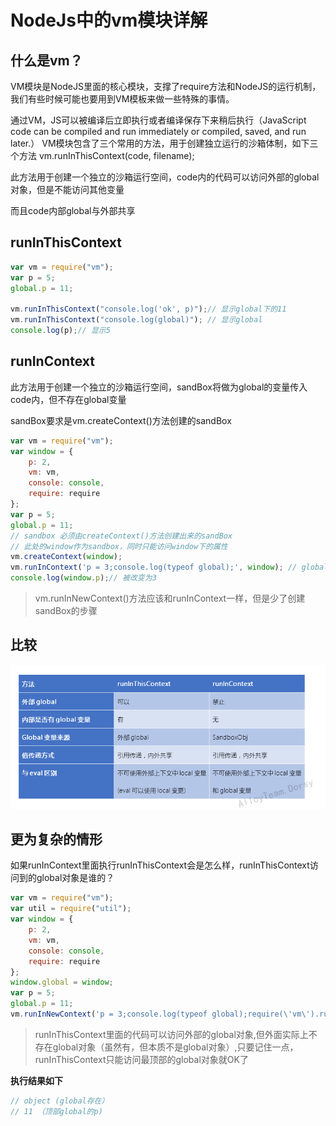 # NodeJs中的vm模块详解

## 什么是vm？
VM模块是NodeJS里面的核心模块，支撑了require方法和NodeJS的运行机制，我们有些时候可能也要用到VM模板来做一些特殊的事情。

通过VM，JS可以被编译后立即执行或者编译保存下来稍后执行（JavaScript code can be compiled and run immediately or compiled, saved, and run later.）
VM模块包含了三个常用的方法，用于创建独立运行的沙箱体制，如下三个方法
vm.runInThisContext(code, filename);

此方法用于创建一个独立的沙箱运行空间，code内的代码可以访问外部的global对象，但是不能访问其他变量

而且code内部global与外部共享

## runInThisContext
```js
var vm = require("vm");
var p = 5;
global.p = 11;

vm.runInThisContext("console.log('ok', p)");// 显示global下的11
vm.runInThisContext("console.log(global)"); // 显示global
console.log(p);// 显示5
```


## runInContext
此方法用于创建一个独立的沙箱运行空间，sandBox将做为global的变量传入code内，但不存在global变量

sandBox要求是vm.createContext()方法创建的sandBox
```js
var vm = require("vm");
var window = {
    p: 2,
    vm: vm,
    console: console,
    require: require
};
var p = 5;
global.p = 11;
// sandbox 必须由createContext()方法创建出来的sandBox
// 此处的window作为sandbox，同时只能访问window下的属性
vm.createContext(window);
vm.runInContext('p = 3;console.log(typeof global);', window); // global是undefined
console.log(window.p);// 被改变为3
```
> vm.runInNewContext()方法应该和runInContext一样，但是少了创建sandBox的步骤

## 比较
![node_vm](./assets/../../assets/node/node_vm.png)

## 更为复杂的情形
如果runInContext里面执行runInThisContext会是怎么样，runInThisContext访问到的global对象是谁的？

```js
var vm = require("vm");
var util = require("util");
var window = {
    p: 2,
    vm: vm,
    console: console,
    require: require
};
window.global = window;
var p = 5;
global.p = 11;
vm.runInNewContext('p = 3;console.log(typeof global);require(\'vm\').runInThisContext("console.log(p)");', window);

```
> runInThisContext里面的代码可以访问外部的global对象,但外面实际上不存在global对象（虽然有，但本质不是global对象）,只要记住一点，runInThisContext只能访问最顶部的global对象就OK了

**执行结果如下**
```js
// object (global存在）
// 11 （顶部global的p)
```